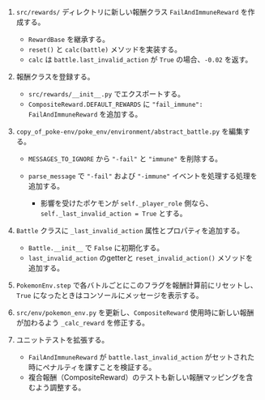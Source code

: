 1. `src/rewards/` ディレクトリに新しい報酬クラス `FailAndImmuneReward` を作成する。

   * `RewardBase` を継承する。
   * `reset()` と `calc(battle)` メソッドを実装する。
   * `calc` は `battle.last_invalid_action` が `True` の場合、`-0.02` を返す。

2. 報酬クラスを登録する。

   * `src/rewards/__init__.py` でエクスポートする。
   * `CompositeReward.DEFAULT_REWARDS` に `"fail_immune": FailAndImmuneReward` を追加する。

3. `copy_of_poke-env/poke_env/environment/abstract_battle.py` を編集する。

   * `MESSAGES_TO_IGNORE` から `"-fail"` と `"immune"` を削除する。
   * `parse_message` で `"-fail"` および `"-immune"` イベントを処理する処理を追加する。

     * 影響を受けたポケモンが `self._player_role` 側なら、`self._last_invalid_action = True` とする。

4. `Battle` クラスに `_last_invalid_action` 属性とプロパティを追加する。

   * `Battle.__init__` で `False` に初期化する。
   * `last_invalid_action` のgetterと `reset_invalid_action()` メソッドを追加する。

5. `PokemonEnv.step` で各バトルごとにこのフラグを報酬計算前にリセットし、`True` になったときはコンソールにメッセージを表示する。

6. `src/env/pokemon_env.py` を更新し、`CompositeReward` 使用時に新しい報酬が加わるよう `_calc_reward` を修正する。

7. ユニットテストを拡張する。

   * `FailAndImmuneReward` が `battle.last_invalid_action` がセットされた時にペナルティを課すことを検証する。
   * 複合報酬（CompositeReward）のテストも新しい報酬マッピングを含むよう調整する。

